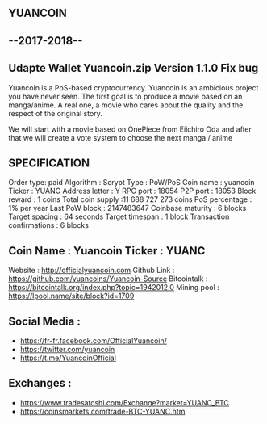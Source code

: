 
YUANCOIN
--------
--2017-2018--
--------
Udapte Wallet Yuancoin.zip
Version 1.1.0
Fix bug
--------

Yuancoin is a PoS-based cryptocurrency.
Yuancoin is an ambicious project  you have never seen. The first goal is to produce a movie based on an manga/anime. A real one, a movie who cares about the quality and the respect of the original story.

We will start with a movie based on OnePiece from Eiichiro Oda and after that we will create a vote system to choose the next manga / anime

SPECIFICATION
----------------
Order type: paid
Algorithm : Scrypt
Type : PoW/PoS
Coin name : yuancoin
Ticker : YUANC
Address letter : Y
RPC port : 18054
P2P port : 18053
Block reward : 1 coins
Total coin supply :11 688 727 273 coins
PoS percentage : 1% per year
Last PoW block : 2147483647
Coinbase maturity : 6 blocks
Target spacing : 64 seconds
Target timespan : 1 block
Transaction confirmations : 6 blocks

Coin Name : Yuancoin
Ticker : YUANC
-------------------

Website : http://officialyuancoin.com
Github Link : https://github.com/yuancoins/Yuancoin-Source
Bitcointalk : https://bitcointalk.org/index.php?topic=1942012.0
Mining pool : https://lpool.name/site/block?id=1709

Social Media : 
----------------
- https://fr-fr.facebook.com/OfficialYuancoin/
- https://twitter.com/yuancoin
- https://t.me/YuancoinOfficial

Exchanges : 
----------------
- https://www.tradesatoshi.com/Exchange?market=YUANC_BTC
- https://coinsmarkets.com/trade-BTC-YUANC.htm


 
